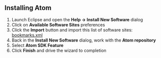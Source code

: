 Installing Atom
---------------

1. Launch Eclipse and open the **Help -> Install New Software** dialog
2. Click on **Available Software Sites** preferences
3. Click the **Import** button and import this list of software sites: [bookmarks.xml](repository/raw/master/bookmarks.xml)
4. Back in the **Install New Software** dialog, work with the **Atom repository**
5. Select **Atom SDK Feature**
6. Click **Finish** and drive the wizard to completion
